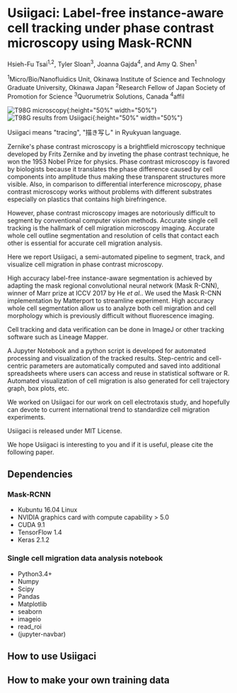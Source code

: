 # Usiigaci: Label-free instance-aware cell tracking under phase contrast microscopy using Mask-RCNN
Hsieh-Fu Tsai<sup>1,2</sup>, Tyler Sloan<sup>3</sup>, Joanna Gajda<sup>4</sup>, and Amy Q. Shen<sup>1</sup>

<sup>1</sup>Micro/Bio/Nanofluidics Unit, Okinawa Institute of Science and Technology Graduate University, Okinawa Japan
<sup>2</sup>Research Fellow of Japan Society of Promotion for Science
<sup>3</sup>Quorumetrix Solutions, Canada
<sup>4</sup>affil

![T98G microscopy](https://github.com/oist/Usiigaci/blob/master/Demo/T98Gelectrotaxis.gif){:height="50%" width="50%"}
![T98G results from Usiigaci](https://github.com/oist/Usiigaci/blob/master/Demo/T98Gmask.gif){:height="50%" width="50%"}

Usiigaci means "tracing", "描き写し" in Ryukyuan language. 

Zernike's phase contrast microscopy is a brightfield microscopy technique developed by Frits Zernike and by inveting the phase contrast technique, he won the 1953 Nobel Prize for physics. Phase contrast microscopy is favored by biologists because it translates the phase difference caused by cell components into amplitude thus making these transparent structures more visible. Also, in comparison to differential interference microscopy, phase contrast microscopy works without problems with different substrates especially on plastics that contains high birefringence. 

However, phase contrast microscopy images are notoriously difficult to segment by conventional computer vision methods. Accurate single cell tracking is the hallmark of cell migration microscopy imaging. Accurate whole cell outline segmentation and resolution of cells that contact each other is essential for accurate cell migration analysis. 

Here we report Usiigaci, a semi-automated pipeline to segment, track, and visualize cell migration in phase contrast microscopy.

High accuracy label-free instance-aware segmentation is achieved by adapting the mask regional convolutional neural network (Mask R-CNN), winner of Marr prize at ICCV 2017 by He *et al.*. We used the Mask R-CNN implementation by Matterport to streamline experiment. High accuracy whole cell segmentation allow us to analyze both cell migration and cell morphology which is previously difficult without fluorescence imaging. 


Cell tracking and data verification can be done in ImageJ or other tracking software such as Lineage Mapper.

A Jupyter Notebook and a python script is developed for automated processing and visualization of the tracked results. Step-centric and cell-centric parameters are automatically computed and saved into additional spreadsheets where users can access and reuse in statistical software or R. Automated visualization of cell migration is also generated for cell trajectory graph, box plots, etc. 

We worked on Usiigaci for our work on cell electrotaxis study, and hopefully can devote to current international trend to standardize cell migration experiments. 

Usiigaci is released under MIT License. 

We hope Usiigaci is interesting to you and if it is useful, please cite the following paper.


## Dependencies
### Mask-RCNN
* Kubuntu 16.04 Linux
* NVIDIA graphics card with compute capability > 5.0
* CUDA 9.1
* TensorFlow 1.4
* Keras 2.1.2

### Single cell migration data analysis notebook
* Python3.4+
* Numpy
* Scipy
* Pandas
* Matplotlib
* seaborn
* imageio
* read_roi
* (jupyter-navbar)

## How to use Usiigaci 


## How to make your own training data